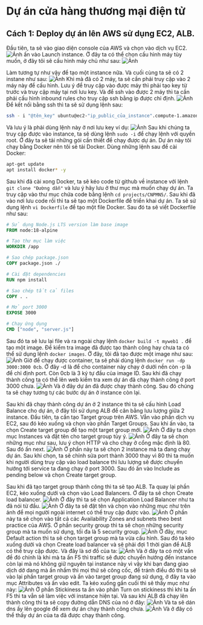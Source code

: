 # Dự án cửa hàng thương mại điện tử
## Cách 1: Deploy dự án lên AWS sử dụng EC2, ALB.
Đầu tiên, ta sẽ vào giao diện console của AWS và chọn vào dịch vụ EC2.
![Ảnh](https://private-user-images.githubusercontent.com/184716175/443990027-4ec7babc-e79a-42b7-9682-6e302c402956.png?jwt=eyJhbGciOiJIUzI1NiIsInR5cCI6IkpXVCJ9.eyJpc3MiOiJnaXRodWIuY29tIiwiYXVkIjoicmF3LmdpdGh1YnVzZXJjb250ZW50LmNvbSIsImtleSI6ImtleTUiLCJleHAiOjE3NDcyOTM3MDYsIm5iZiI6MTc0NzI5MzQwNiwicGF0aCI6Ii8xODQ3MTYxNzUvNDQzOTkwMDI3LTRlYzdiYWJjLWU3OWEtNDJiNy05NjgyLTZlMzAyYzQwMjk1Ni5wbmc_WC1BbXotQWxnb3JpdGhtPUFXUzQtSE1BQy1TSEEyNTYmWC1BbXotQ3JlZGVudGlhbD1BS0lBVkNPRFlMU0E1M1BRSzRaQSUyRjIwMjUwNTE1JTJGdXMtZWFzdC0xJTJGczMlMkZhd3M0X3JlcXVlc3QmWC1BbXotRGF0ZT0yMDI1MDUxNVQwNzE2NDZaJlgtQW16LUV4cGlyZXM9MzAwJlgtQW16LVNpZ25hdHVyZT1jODU5Mzc4Y2Y4YzQ3N2UwNjAyM2YxMjY5MWZlOTE1MDc3ZDdjNmQ5M2QzZTYwMmI0ZjdhM2EyMGRmNDY5OTBiJlgtQW16LVNpZ25lZEhlYWRlcnM9aG9zdCJ9.IczWLsutMcEOHhPI6ZqK6t4lJCVTipVOde1QzjVOsr0)
ấn vào Launch instance. Ở đây ta có thể chọn cấu hình máy tùy muốn, ở đây tôi sẽ cấu hình máy chủ như sau:
![Ảnh](https://private-user-images.githubusercontent.com/184716175/443994298-2a0a7c40-ba92-41da-9a16-890264ba3641.png?jwt=eyJhbGciOiJIUzI1NiIsInR5cCI6IkpXVCJ9.eyJpc3MiOiJnaXRodWIuY29tIiwiYXVkIjoicmF3LmdpdGh1YnVzZXJjb250ZW50LmNvbSIsImtleSI6ImtleTUiLCJleHAiOjE3NDcyOTQxMjUsIm5iZiI6MTc0NzI5MzgyNSwicGF0aCI6Ii8xODQ3MTYxNzUvNDQzOTk0Mjk4LTJhMGE3YzQwLWJhOTItNDFkYS05YTE2LTg5MDI2NGJhMzY0MS5wbmc_WC1BbXotQWxnb3JpdGhtPUFXUzQtSE1BQy1TSEEyNTYmWC1BbXotQ3JlZGVudGlhbD1BS0lBVkNPRFlMU0E1M1BRSzRaQSUyRjIwMjUwNTE1JTJGdXMtZWFzdC0xJTJGczMlMkZhd3M0X3JlcXVlc3QmWC1BbXotRGF0ZT0yMDI1MDUxNVQwNzIzNDVaJlgtQW16LUV4cGlyZXM9MzAwJlgtQW16LVNpZ25hdHVyZT1jNTJiNzY0ZDgxNWQ3NGEzMmIxNTMxYjA2Nzg5YzI4ZjA3MjFkYTA0NWIzMGExMzhiNmY2OTA4Y2IzN2U3ODUzJlgtQW16LVNpZ25lZEhlYWRlcnM9aG9zdCJ9.9vPEN_xvOQpfLJpeOWu51xWMCfpcikvpbiYS-2fIi34)


Làm tương tự như vậy để tạo một instance nữa. Và cuối cùng ta sẽ có 2 instane như sau:
![Ảnh](https://private-user-images.githubusercontent.com/184716175/443995433-01bf3a9a-4012-4216-adf5-cc3228b29a41.png?jwt=eyJhbGciOiJIUzI1NiIsInR5cCI6IkpXVCJ9.eyJpc3MiOiJnaXRodWIuY29tIiwiYXVkIjoicmF3LmdpdGh1YnVzZXJjb250ZW50LmNvbSIsImtleSI6ImtleTUiLCJleHAiOjE3NDcyOTQzMDUsIm5iZiI6MTc0NzI5NDAwNSwicGF0aCI6Ii8xODQ3MTYxNzUvNDQzOTk1NDMzLTAxYmYzYTlhLTQwMTItNDIxNi1hZGY1LWNjMzIyOGIyOWE0MS5wbmc_WC1BbXotQWxnb3JpdGhtPUFXUzQtSE1BQy1TSEEyNTYmWC1BbXotQ3JlZGVudGlhbD1BS0lBVkNPRFlMU0E1M1BRSzRaQSUyRjIwMjUwNTE1JTJGdXMtZWFzdC0xJTJGczMlMkZhd3M0X3JlcXVlc3QmWC1BbXotRGF0ZT0yMDI1MDUxNVQwNzI2NDVaJlgtQW16LUV4cGlyZXM9MzAwJlgtQW16LVNpZ25hdHVyZT1jYzU3MTY4MTljN2JlNDgzOTY1OGM5YTZhNjhmODE0NzRkNmI3N2E5NTI4ODY1MzQ5MTU0MTAyOTc1MzY4YmQ1JlgtQW16LVNpZ25lZEhlYWRlcnM9aG9zdCJ9.8FOPH5u2KnU8hVwiMZ5Oo-q4xqBkAOUmiuTmQwfWTqo)
Khi mà đã có 2 máy, ta sẽ cần phải truy cập vào 2 máy này để cấu hình. Lưu ý để truy cập vào được máy thì phải tạo key từ trước và truy cập máy tại nơi lưu key. Và để ssh vào được 2 máy thì ta cần phải cấu hình inbound rules cho truy cập ssh bằng ip được chỉ định.
![Ảnh](https://private-user-images.githubusercontent.com/184716175/444024971-0d35b29d-2ee9-47f6-b645-2b64ad41c177.png?jwt=eyJhbGciOiJIUzI1NiIsInR5cCI6IkpXVCJ9.eyJpc3MiOiJnaXRodWIuY29tIiwiYXVkIjoicmF3LmdpdGh1YnVzZXJjb250ZW50LmNvbSIsImtleSI6ImtleTUiLCJleHAiOjE3NDcyOTg3MzksIm5iZiI6MTc0NzI5ODQzOSwicGF0aCI6Ii8xODQ3MTYxNzUvNDQ0MDI0OTcxLTBkMzViMjlkLTJlZTktNDdmNi1iNjQ1LTJiNjRhZDQxYzE3Ny5wbmc_WC1BbXotQWxnb3JpdGhtPUFXUzQtSE1BQy1TSEEyNTYmWC1BbXotQ3JlZGVudGlhbD1BS0lBVkNPRFlMU0E1M1BRSzRaQSUyRjIwMjUwNTE1JTJGdXMtZWFzdC0xJTJGczMlMkZhd3M0X3JlcXVlc3QmWC1BbXotRGF0ZT0yMDI1MDUxNVQwODQwMzlaJlgtQW16LUV4cGlyZXM9MzAwJlgtQW16LVNpZ25hdHVyZT03NDEzZTNhN2Q0MzE4ZDhkNjk4OGZjZDc5MzU0YTA2NWViNjI1NjY0ZDU3MjNiZDQ1NDY2OTMyZjI1Nzk4NWU5JlgtQW16LVNpZ25lZEhlYWRlcnM9aG9zdCJ9.fh_RX-yg1UQl_aQy0NNQIzb6p9eqTJdf3x7Ev1rj6HM)
Để kết nối bằng ssh thì ta sẽ sử dụng lệnh sau:
```bash
ssh - i "@tên_key" ubuntu@ec2-"ip_public_của_instance".compute-1.amazonaws.com
```
Và lưu ý là phải dùng lệnh này ở nơi lưu key ví dụ:
![Ảnh](https://private-user-images.githubusercontent.com/184716175/443999441-735795b5-6ade-4673-a861-f1788787924b.png?jwt=eyJhbGciOiJIUzI1NiIsInR5cCI6IkpXVCJ9.eyJpc3MiOiJnaXRodWIuY29tIiwiYXVkIjoicmF3LmdpdGh1YnVzZXJjb250ZW50LmNvbSIsImtleSI6ImtleTUiLCJleHAiOjE3NDcyOTQ4NjEsIm5iZiI6MTc0NzI5NDU2MSwicGF0aCI6Ii8xODQ3MTYxNzUvNDQzOTk5NDQxLTczNTc5NWI1LTZhZGUtNDY3My1hODYxLWYxNzg4Nzg3OTI0Yi5wbmc_WC1BbXotQWxnb3JpdGhtPUFXUzQtSE1BQy1TSEEyNTYmWC1BbXotQ3JlZGVudGlhbD1BS0lBVkNPRFlMU0E1M1BRSzRaQSUyRjIwMjUwNTE1JTJGdXMtZWFzdC0xJTJGczMlMkZhd3M0X3JlcXVlc3QmWC1BbXotRGF0ZT0yMDI1MDUxNVQwNzM2MDFaJlgtQW16LUV4cGlyZXM9MzAwJlgtQW16LVNpZ25hdHVyZT0zMzUwZmQ5ZGQxNDczZWJkOTM0NmQ1NzM0OTRkNGM5ZTczZjcxMGFjOTdmYjA1NDc1YTI5MGMyMjkzZTkzOTcxJlgtQW16LVNpZ25lZEhlYWRlcnM9aG9zdCJ9.I3AWRy8ZJVlDr-etd4Pvgnu7IwBW2GVVNdmDb8wGqds)
Sau khi chúng ta truy cập được vào instance, ta sẽ dùng lệnh ```sudo -i``` để chạy lệnh với quyền root. Ở đây ta sẽ tải những gói cần thiết để chạy được dự án. Dự án này tôi chạy bằng Docker nên tôi sẽ tải Docker. Dùng những lệnh sau để cài Docker:
```bash
apt-get update
apt install docker* -y
``` 
Sau khi đã cài xong Docker, ta sẽ kéo code từ github về instance với lệnh ```git clone "Đường dẫn"``` và lưu ý hãy lưu ở thư mục mà muốn chạy dự án. Ta truy cập vào thư mục chứa code bằng lệnh ```cd projects/CNPMN5/```. Sau khi đã vào nơi lưu code rồi thì ta sẽ tạo một Dockerfile để triển khai dự án. Ta sẽ sử dụng lệnh ```vi Dockerfile``` để tạo một file Docker. Sau đó ta sẽ viết Dockerfile như sau:
```dockerfile
# Sử dụng Node.js LTS version làm base image
FROM node:18-alpine

# Tạo thư mục làm việc
WORKDIR /app

# Sao chép package.json
COPY package.json ./

# Cài đặt dependencies
RUN npm install

# Sao chép tất cả files
COPY . .

# Mở port 3000
EXPOSE 3000

# Chạy ứng dụng
CMD ["node", "server.js"]
```
Sau đó ta sẽ lưu lại file và ra ngoài chạy lệnh ```docker build -t myweb1 .``` để tạo một image. Để kiểm tra image đã được tạo thành công hay chưa ta có thể sử dụng lệnh ```docker images```. Ở đây, tôi đã tạo được một image như sau:
![Ảnh](https://private-user-images.githubusercontent.com/184716175/444005853-e388c82f-2d28-4751-a6f6-560e795e1a1c.png?jwt=eyJhbGciOiJIUzI1NiIsInR5cCI6IkpXVCJ9.eyJpc3MiOiJnaXRodWIuY29tIiwiYXVkIjoicmF3LmdpdGh1YnVzZXJjb250ZW50LmNvbSIsImtleSI6ImtleTUiLCJleHAiOjE3NDcyOTU4NDAsIm5iZiI6MTc0NzI5NTU0MCwicGF0aCI6Ii8xODQ3MTYxNzUvNDQ0MDA1ODUzLWUzODhjODJmLTJkMjgtNDc1MS1hNmY2LTU2MGU3OTVlMWExYy5wbmc_WC1BbXotQWxnb3JpdGhtPUFXUzQtSE1BQy1TSEEyNTYmWC1BbXotQ3JlZGVudGlhbD1BS0lBVkNPRFlMU0E1M1BRSzRaQSUyRjIwMjUwNTE1JTJGdXMtZWFzdC0xJTJGczMlMkZhd3M0X3JlcXVlc3QmWC1BbXotRGF0ZT0yMDI1MDUxNVQwNzUyMjBaJlgtQW16LUV4cGlyZXM9MzAwJlgtQW16LVNpZ25hdHVyZT1lNDdiNjRmMzUzOWY1YmQ1MDQ5MmQxNWY2MDljMzMzODI5OGVlMGEzNTA1OWE3NGViZDVjODdlMWE1YzY0MTZmJlgtQW16LVNpZ25lZEhlYWRlcnM9aG9zdCJ9.O2Q3EbtlFPw63yD093c1pXsJO1TlJMc1GgELFL56Rk0)
Giờ để chạy được container, ta sẽ phải dùng lệnh ```docker run -dp 3000:3000 0cb```. Ở đây -d là để cho container này chạy ở dưới nền còn -p là để chỉ định port. Còn 0cb là 3 ký tự đầu của image ID. Sau khi đã chạy thành công ta có thể lên web kiểm tra xem dự án đã chạy thành công ở port 3000 chưa.
![Ảnh](https://private-user-images.githubusercontent.com/184716175/444007360-2df66f70-fe96-4947-835c-4c1af78be872.png?jwt=eyJhbGciOiJIUzI1NiIsInR5cCI6IkpXVCJ9.eyJpc3MiOiJnaXRodWIuY29tIiwiYXVkIjoicmF3LmdpdGh1YnVzZXJjb250ZW50LmNvbSIsImtleSI6ImtleTUiLCJleHAiOjE3NDcyOTYwNDYsIm5iZiI6MTc0NzI5NTc0NiwicGF0aCI6Ii8xODQ3MTYxNzUvNDQ0MDA3MzYwLTJkZjY2ZjcwLWZlOTYtNDk0Ny04MzVjLTRjMWFmNzhiZTg3Mi5wbmc_WC1BbXotQWxnb3JpdGhtPUFXUzQtSE1BQy1TSEEyNTYmWC1BbXotQ3JlZGVudGlhbD1BS0lBVkNPRFlMU0E1M1BRSzRaQSUyRjIwMjUwNTE1JTJGdXMtZWFzdC0xJTJGczMlMkZhd3M0X3JlcXVlc3QmWC1BbXotRGF0ZT0yMDI1MDUxNVQwNzU1NDZaJlgtQW16LUV4cGlyZXM9MzAwJlgtQW16LVNpZ25hdHVyZT1mMjcwMWI2ZjgwMTgxYzFiNjgyZWUxYWMyYWEyM2M3ZjA3N2RjNDYwZjZhYTYwMWUwMTQxNWVjZjcyNWU1YzgyJlgtQW16LVNpZ25lZEhlYWRlcnM9aG9zdCJ9.OH0ubb7P0-FV4WBcE7DXZA3cFw2PHiI0bwBtTr7Z2uE)
Và ở đây dự án đã được chạy thành công. Sau đó chúng ta sẽ chạy tương tự các bước dự án ở instance còn lại.

Sau khi đã chạy thành công dự án ở 2 instance thì ta sẽ cấu hình Load Balance cho dự án, ở đây tôi sử dụng ALB để cân bằng lưu lượng giữa 2 instance. Đầu tiên, ta cần tạo Target group trên AWS. Vẫn vào phần dịch vụ EC2, sau đó kéo xuống và chọn vào phần Target Groups. Sau khi ấn vào, ta chọn Create target group để tạo một target group mới.
![Ảnh](https://private-user-images.githubusercontent.com/184716175/444011024-208a2bcd-a813-410e-a6f0-ff2dba674a67.png?jwt=eyJhbGciOiJIUzI1NiIsInR5cCI6IkpXVCJ9.eyJpc3MiOiJnaXRodWIuY29tIiwiYXVkIjoicmF3LmdpdGh1YnVzZXJjb250ZW50LmNvbSIsImtleSI6ImtleTUiLCJleHAiOjE3NDcyOTY2MjksIm5iZiI6MTc0NzI5NjMyOSwicGF0aCI6Ii8xODQ3MTYxNzUvNDQ0MDExMDI0LTIwOGEyYmNkLWE4MTMtNDEwZS1hNmYwLWZmMmRiYTY3NGE2Ny5wbmc_WC1BbXotQWxnb3JpdGhtPUFXUzQtSE1BQy1TSEEyNTYmWC1BbXotQ3JlZGVudGlhbD1BS0lBVkNPRFlMU0E1M1BRSzRaQSUyRjIwMjUwNTE1JTJGdXMtZWFzdC0xJTJGczMlMkZhd3M0X3JlcXVlc3QmWC1BbXotRGF0ZT0yMDI1MDUxNVQwODA1MjlaJlgtQW16LUV4cGlyZXM9MzAwJlgtQW16LVNpZ25hdHVyZT03MWI3N2E1ZWYyZDZlNjIyYmNhZTM5OWRkMjdlMTVmOTQ3OGIzN2MzZDI5YTA3NzdkNzc5MDNhZmJiZmUxZGQ2JlgtQW16LVNpZ25lZEhlYWRlcnM9aG9zdCJ9.Vac7VHSotZrW6jehI0bKzJ83XMMVqwOLSwKmWnH7nhM)
Ở đây ta chọn mục Instances và đặt tên cho target group tùy ý.
![Ảnh](https://private-user-images.githubusercontent.com/184716175/444011608-844773f5-1c87-4b25-aef7-8064f4bcec2c.png?jwt=eyJhbGciOiJIUzI1NiIsInR5cCI6IkpXVCJ9.eyJpc3MiOiJnaXRodWIuY29tIiwiYXVkIjoicmF3LmdpdGh1YnVzZXJjb250ZW50LmNvbSIsImtleSI6ImtleTUiLCJleHAiOjE3NDcyOTY3MTEsIm5iZiI6MTc0NzI5NjQxMSwicGF0aCI6Ii8xODQ3MTYxNzUvNDQ0MDExNjA4LTg0NDc3M2Y1LTFjODctNGIyNS1hZWY3LTgwNjRmNGJjZWMyYy5wbmc_WC1BbXotQWxnb3JpdGhtPUFXUzQtSE1BQy1TSEEyNTYmWC1BbXotQ3JlZGVudGlhbD1BS0lBVkNPRFlMU0E1M1BRSzRaQSUyRjIwMjUwNTE1JTJGdXMtZWFzdC0xJTJGczMlMkZhd3M0X3JlcXVlc3QmWC1BbXotRGF0ZT0yMDI1MDUxNVQwODA2NTFaJlgtQW16LUV4cGlyZXM9MzAwJlgtQW16LVNpZ25hdHVyZT1hNDRkZDg3Y2YzZTVjNzFlMDBiZDM0NWVkNjE5NjFjYjRjNmFhYjE2NDhmMDlhY2YyMzA2M2MzNTg2YjQxZmYwJlgtQW16LVNpZ25lZEhlYWRlcnM9aG9zdCJ9.fBC3S8GE4kr64qWdVSBKB_7Y_CW4ANsyyqLVlBZOCAE)
Ở đây ta sẽ chọn những mục như sau, lưu ý chọn HTTP và cho chạy ở cổng mặc định là 80. Sau đó ấn next.
![Ảnh](https://private-user-images.githubusercontent.com/184716175/444012227-b7498fe5-e953-42d1-a27c-03043663096d.png?jwt=eyJhbGciOiJIUzI1NiIsInR5cCI6IkpXVCJ9.eyJpc3MiOiJnaXRodWIuY29tIiwiYXVkIjoicmF3LmdpdGh1YnVzZXJjb250ZW50LmNvbSIsImtleSI6ImtleTUiLCJleHAiOjE3NDcyOTY4MTAsIm5iZiI6MTc0NzI5NjUxMCwicGF0aCI6Ii8xODQ3MTYxNzUvNDQ0MDEyMjI3LWI3NDk4ZmU1LWU5NTMtNDJkMS1hMjdjLTAzMDQzNjYzMDk2ZC5wbmc_WC1BbXotQWxnb3JpdGhtPUFXUzQtSE1BQy1TSEEyNTYmWC1BbXotQ3JlZGVudGlhbD1BS0lBVkNPRFlMU0E1M1BRSzRaQSUyRjIwMjUwNTE1JTJGdXMtZWFzdC0xJTJGczMlMkZhd3M0X3JlcXVlc3QmWC1BbXotRGF0ZT0yMDI1MDUxNVQwODA4MzBaJlgtQW16LUV4cGlyZXM9MzAwJlgtQW16LVNpZ25hdHVyZT0xMzU4ZjExMWUxMTI1NWY4ZTNhMjQyOGQ2YzAwODgyNDAwY2YyMmM3Y2NjNjRjYjlhZGI3NTVkYTAxMzBmYzRjJlgtQW16LVNpZ25lZEhlYWRlcnM9aG9zdCJ9.7haIM41Sk3CXLB1Fw86elrDkukLF4zrxOIGLBjiVxjU)
Ở phần này ta sẽ chọn 2 instance mà ta đang chạy dự án. Sau khi chọn, ta sẽ chỉnh sửa port thành 3000 thay vì 80 thì ta muốn khi người dùng truy cập vào load balance thì lưu lượng sẽ được chuyển hướng tới service ta đang chạy ở port 3000. Sau đó ấn vào Include as pending below và chọn Create target group.

Sau khi đã tạo target group thành công thì ta sẽ tạo ALB. Ta quay lại phần EC2, kéo xuống dưới và chọn vào Load Balancers. Ở đây ta sẽ chọn Create load balancer.
![Ảnh](https://private-user-images.githubusercontent.com/184716175/444014399-7a434e5e-b666-44a3-a240-d9b28e7f2279.png?jwt=eyJhbGciOiJIUzI1NiIsInR5cCI6IkpXVCJ9.eyJpc3MiOiJnaXRodWIuY29tIiwiYXVkIjoicmF3LmdpdGh1YnVzZXJjb250ZW50LmNvbSIsImtleSI6ImtleTUiLCJleHAiOjE3NDcyOTcxNDQsIm5iZiI6MTc0NzI5Njg0NCwicGF0aCI6Ii8xODQ3MTYxNzUvNDQ0MDE0Mzk5LTdhNDM0ZTVlLWI2NjYtNDRhMy1hMjQwLWQ5YjI4ZTdmMjI3OS5wbmc_WC1BbXotQWxnb3JpdGhtPUFXUzQtSE1BQy1TSEEyNTYmWC1BbXotQ3JlZGVudGlhbD1BS0lBVkNPRFlMU0E1M1BRSzRaQSUyRjIwMjUwNTE1JTJGdXMtZWFzdC0xJTJGczMlMkZhd3M0X3JlcXVlc3QmWC1BbXotRGF0ZT0yMDI1MDUxNVQwODE0MDRaJlgtQW16LUV4cGlyZXM9MzAwJlgtQW16LVNpZ25hdHVyZT03MWYyYjM1NjNlYTNkYjhmOWRiZTQxOGQ5ZTVlMTU2ODliZDY1ODFiZmI2YzhlYjBhODRhNDI4N2RjNjg1NjNmJlgtQW16LVNpZ25lZEhlYWRlcnM9aG9zdCJ9.EyClpMHiVtMlwp3rmhwAuRptu3ace8QDo2TkTdrWMhM)
Ở đây thì ta sẽ chọn Application Load Balancer như ta đã nói từ đầu.
![Ảnh](https://private-user-images.githubusercontent.com/184716175/444014943-45d9b3a7-ae45-4349-83c0-5be05f327803.png?jwt=eyJhbGciOiJIUzI1NiIsInR5cCI6IkpXVCJ9.eyJpc3MiOiJnaXRodWIuY29tIiwiYXVkIjoicmF3LmdpdGh1YnVzZXJjb250ZW50LmNvbSIsImtleSI6ImtleTUiLCJleHAiOjE3NDcyOTcyMzQsIm5iZiI6MTc0NzI5NjkzNCwicGF0aCI6Ii8xODQ3MTYxNzUvNDQ0MDE0OTQzLTQ1ZDliM2E3LWFlNDUtNDM0OS04M2MwLTViZTA1ZjMyNzgwMy5wbmc_WC1BbXotQWxnb3JpdGhtPUFXUzQtSE1BQy1TSEEyNTYmWC1BbXotQ3JlZGVudGlhbD1BS0lBVkNPRFlMU0E1M1BRSzRaQSUyRjIwMjUwNTE1JTJGdXMtZWFzdC0xJTJGczMlMkZhd3M0X3JlcXVlc3QmWC1BbXotRGF0ZT0yMDI1MDUxNVQwODE1MzRaJlgtQW16LUV4cGlyZXM9MzAwJlgtQW16LVNpZ25hdHVyZT1mZTVhN2ZkZmU3NjUwZWY2ZjEzOTU3Y2I2NmQzMmY2ZDY4ZDlkYmVhMmY0ODU5Yzk1OGUxNzg0ZmRlZTE4NWJjJlgtQW16LVNpZ25lZEhlYWRlcnM9aG9zdCJ9.0kiU7k4YgmZrepmOw5BQFYLoTF_HPSAn6WfK0Mdxa6I)
Ở đây ta sẽ đặt tên và chọn vào những mục như trên ảnh để mọi người ngoài internet có thể truy cập được vào.
![Ảnh](https://private-user-images.githubusercontent.com/184716175/444015539-9dd94d6d-3ab5-4a61-99cf-90c34a471691.png?jwt=eyJhbGciOiJIUzI1NiIsInR5cCI6IkpXVCJ9.eyJpc3MiOiJnaXRodWIuY29tIiwiYXVkIjoicmF3LmdpdGh1YnVzZXJjb250ZW50LmNvbSIsImtleSI6ImtleTUiLCJleHAiOjE3NDcyOTczMjUsIm5iZiI6MTc0NzI5NzAyNSwicGF0aCI6Ii8xODQ3MTYxNzUvNDQ0MDE1NTM5LTlkZDk0ZDZkLTNhYjUtNGE2MS05OWNmLTkwYzM0YTQ3MTY5MS5wbmc_WC1BbXotQWxnb3JpdGhtPUFXUzQtSE1BQy1TSEEyNTYmWC1BbXotQ3JlZGVudGlhbD1BS0lBVkNPRFlMU0E1M1BRSzRaQSUyRjIwMjUwNTE1JTJGdXMtZWFzdC0xJTJGczMlMkZhd3M0X3JlcXVlc3QmWC1BbXotRGF0ZT0yMDI1MDUxNVQwODE3MDVaJlgtQW16LUV4cGlyZXM9MzAwJlgtQW16LVNpZ25hdHVyZT1jZjYxNTA0MjUzYjc5Yjg0NDM3M2U5MDEzMTgwODUzZGQwNWQwYTQ1MDJmYjljNWVkOTMwNjMzZWU2YzRjODlhJlgtQW16LVNpZ25lZEhlYWRlcnM9aG9zdCJ9.jYWkWazPy6GV4HtxpZh1cEJlH7TzdjY0Q24jN_gTOTA)
Ở phần này ta sẽ chọn vào tất cả các Availability Zones and subnets theo best practice của AWS. Ở phần security group thì ta sẽ chọn những security group mà ta muốn sử dụng, tối đa là 5 security group.
![Ảnh](https://private-user-images.githubusercontent.com/184716175/444017591-d80b0104-041c-4a05-9fab-2ca9afc89945.png?jwt=eyJhbGciOiJIUzI1NiIsInR5cCI6IkpXVCJ9.eyJpc3MiOiJnaXRodWIuY29tIiwiYXVkIjoicmF3LmdpdGh1YnVzZXJjb250ZW50LmNvbSIsImtleSI6ImtleTUiLCJleHAiOjE3NDcyOTc2MjgsIm5iZiI6MTc0NzI5NzMyOCwicGF0aCI6Ii8xODQ3MTYxNzUvNDQ0MDE3NTkxLWQ4MGIwMTA0LTA0MWMtNGEwNS05ZmFiLTJjYTlhZmM4OTk0NS5wbmc_WC1BbXotQWxnb3JpdGhtPUFXUzQtSE1BQy1TSEEyNTYmWC1BbXotQ3JlZGVudGlhbD1BS0lBVkNPRFlMU0E1M1BRSzRaQSUyRjIwMjUwNTE1JTJGdXMtZWFzdC0xJTJGczMlMkZhd3M0X3JlcXVlc3QmWC1BbXotRGF0ZT0yMDI1MDUxNVQwODIyMDhaJlgtQW16LUV4cGlyZXM9MzAwJlgtQW16LVNpZ25hdHVyZT1lN2ZiZmZhN2VjZTg3NzQzYTY5ODVjOWY0YjE3MWM0NTQxZTA0NGMzYmI2NTMzMzU0YTcxYzJkYWViNWI1NTQ4JlgtQW16LVNpZ25lZEhlYWRlcnM9aG9zdCJ9.YBRTetDoonRIT9RFrJ3LOgQXTKM5h0CJYx7h8zuKfJo)
Ở đây, mục Default action thì ta sẽ chọn target group mà ta vừa cấu hình. Sau đó ta kéo xuống dưới và chọn Create load balancer và sẽ phải đợi 1 thời gian để ALB có thể truy cập được. Và đây là sơ đồ của ta:
![Ảnh](https://private-user-images.githubusercontent.com/184716175/444018902-3278be62-6fed-4c7f-a40b-eea907e49acb.png?jwt=eyJhbGciOiJIUzI1NiIsInR5cCI6IkpXVCJ9.eyJpc3MiOiJnaXRodWIuY29tIiwiYXVkIjoicmF3LmdpdGh1YnVzZXJjb250ZW50LmNvbSIsImtleSI6ImtleTUiLCJleHAiOjE3NDcyOTc4MTUsIm5iZiI6MTc0NzI5NzUxNSwicGF0aCI6Ii8xODQ3MTYxNzUvNDQ0MDE4OTAyLTMyNzhiZTYyLTZmZWQtNGM3Zi1hNDBiLWVlYTkwN2U0OWFjYi5wbmc_WC1BbXotQWxnb3JpdGhtPUFXUzQtSE1BQy1TSEEyNTYmWC1BbXotQ3JlZGVudGlhbD1BS0lBVkNPRFlMU0E1M1BRSzRaQSUyRjIwMjUwNTE1JTJGdXMtZWFzdC0xJTJGczMlMkZhd3M0X3JlcXVlc3QmWC1BbXotRGF0ZT0yMDI1MDUxNVQwODI1MTVaJlgtQW16LUV4cGlyZXM9MzAwJlgtQW16LVNpZ25hdHVyZT1iNDZlYmFlM2U3ZDM5YmUyYzkzN2VmODMwZjlmZWE4ZmQ2NTc3OGQ1NWYzY2YwODRjYWEzY2NjY2RlMWY0N2QyJlgtQW16LVNpZ25lZEhlYWRlcnM9aG9zdCJ9.m3oJb92X7vPAcqAJcltsVhCmic_G-te5yT4mthRv60k)
Và ở đây ta có một vấn đề đó chính là khi mà ta ấn F5 thì traffic sẽ được chuyển hướng đến instance còn lại mà nó không giữ nguyên tại instance này vì vậy khi bạn đang giao dịch dở dang mà ấn nhầm thì mọi thứ sẽ công cốc, để tránh điều đó thì ta sẽ vào lại phần target group và ấn vào target group đang sử dụng, ở đây ta vào mục Attributes và ấn vào edit. Ta kéo xuống gần cuối thì sẽ thấy mục như này:
![Ảnh](https://private-user-images.githubusercontent.com/184716175/444021714-d30f302c-460f-433d-bbe0-a632016f844b.png?jwt=eyJhbGciOiJIUzI1NiIsInR5cCI6IkpXVCJ9.eyJpc3MiOiJnaXRodWIuY29tIiwiYXVkIjoicmF3LmdpdGh1YnVzZXJjb250ZW50LmNvbSIsImtleSI6ImtleTUiLCJleHAiOjE3NDcyOTgyNDYsIm5iZiI6MTc0NzI5Nzk0NiwicGF0aCI6Ii8xODQ3MTYxNzUvNDQ0MDIxNzE0LWQzMGYzMDJjLTQ2MGYtNDMzZC1iYmUwLWE2MzIwMTZmODQ0Yi5wbmc_WC1BbXotQWxnb3JpdGhtPUFXUzQtSE1BQy1TSEEyNTYmWC1BbXotQ3JlZGVudGlhbD1BS0lBVkNPRFlMU0E1M1BRSzRaQSUyRjIwMjUwNTE1JTJGdXMtZWFzdC0xJTJGczMlMkZhd3M0X3JlcXVlc3QmWC1BbXotRGF0ZT0yMDI1MDUxNVQwODMyMjZaJlgtQW16LUV4cGlyZXM9MzAwJlgtQW16LVNpZ25hdHVyZT1mZTE5MDVhMWRiYmNmYTQ4ZTI0OTAxNDk2OTA4YzZhMDlmYjBjYmEwMWY5YjE0ZWQ5YWNiZWFlMTk3YjY5NTA5JlgtQW16LVNpZ25lZEhlYWRlcnM9aG9zdCJ9.6jWHT_futwIehdOi4uPQEICNNGpDF9g-23fT8sldiSE)
Ở phần Stickiness ta ấn vào phần Turn on stickiness thì khi ta ấn F5 thì ta vẫn sẽ làm việc với instance hiện tại. Và sau khi ALB đã chạy lên thành công thì ta sẽ copy đường dẫn DNS của nó ở đây:
![Ảnh](https://private-user-images.githubusercontent.com/184716175/444022638-58bda3e6-8b16-4350-8666-195f04133df7.png?jwt=eyJhbGciOiJIUzI1NiIsInR5cCI6IkpXVCJ9.eyJpc3MiOiJnaXRodWIuY29tIiwiYXVkIjoicmF3LmdpdGh1YnVzZXJjb250ZW50LmNvbSIsImtleSI6ImtleTUiLCJleHAiOjE3NDcyOTgzOTAsIm5iZiI6MTc0NzI5ODA5MCwicGF0aCI6Ii8xODQ3MTYxNzUvNDQ0MDIyNjM4LTU4YmRhM2U2LThiMTYtNDM1MC04NjY2LTE5NWYwNDEzM2RmNy5wbmc_WC1BbXotQWxnb3JpdGhtPUFXUzQtSE1BQy1TSEEyNTYmWC1BbXotQ3JlZGVudGlhbD1BS0lBVkNPRFlMU0E1M1BRSzRaQSUyRjIwMjUwNTE1JTJGdXMtZWFzdC0xJTJGczMlMkZhd3M0X3JlcXVlc3QmWC1BbXotRGF0ZT0yMDI1MDUxNVQwODM0NTBaJlgtQW16LUV4cGlyZXM9MzAwJlgtQW16LVNpZ25hdHVyZT0yMzdjZTYyMjc0ODNhYjVjMGIwOWMwMDRiZmM4OTYxODkzMDJmODBjYTQ3Y2M3ZWNlNzJlNDMwZGQ0YjlhM2JiJlgtQW16LVNpZ25lZEhlYWRlcnM9aG9zdCJ9.KZSL_R0mRWG_1mcC6o3kec8H0FEMLj5mLvu-24yOBmE)
Và ta sẽ dán dns ấy lên google để xem dự án chạy thành công chưa.
![Ảnh](https://private-user-images.githubusercontent.com/184716175/444023143-972b081d-3986-41a2-8d33-f118fa18a358.png?jwt=eyJhbGciOiJIUzI1NiIsInR5cCI6IkpXVCJ9.eyJpc3MiOiJnaXRodWIuY29tIiwiYXVkIjoicmF3LmdpdGh1YnVzZXJjb250ZW50LmNvbSIsImtleSI6ImtleTUiLCJleHAiOjE3NDcyOTg0NjgsIm5iZiI6MTc0NzI5ODE2OCwicGF0aCI6Ii8xODQ3MTYxNzUvNDQ0MDIzMTQzLTk3MmIwODFkLTM5ODYtNDFhMi04ZDMzLWYxMThmYTE4YTM1OC5wbmc_WC1BbXotQWxnb3JpdGhtPUFXUzQtSE1BQy1TSEEyNTYmWC1BbXotQ3JlZGVudGlhbD1BS0lBVkNPRFlMU0E1M1BRSzRaQSUyRjIwMjUwNTE1JTJGdXMtZWFzdC0xJTJGczMlMkZhd3M0X3JlcXVlc3QmWC1BbXotRGF0ZT0yMDI1MDUxNVQwODM2MDhaJlgtQW16LUV4cGlyZXM9MzAwJlgtQW16LVNpZ25hdHVyZT0yNWU0MTJiZGNhM2M5MjZhYmI2ZTk0OTk0NDFhYjNjODNmYjEzN2MwNDQzNTIwMGMzZWVmNzMxMWMzYmQ5OGE4JlgtQW16LVNpZ25lZEhlYWRlcnM9aG9zdCJ9.EZGW5jbBfSnfYw57tlo7ZaHwCewUWFxrF12piKodtBM)
Và ở đây có thể thấy dự án của ta đã được chạy thành công.
